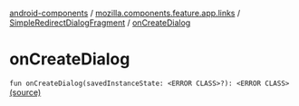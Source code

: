 [android-components](../../index.md) / [mozilla.components.feature.app.links](../index.md) / [SimpleRedirectDialogFragment](index.md) / [onCreateDialog](./on-create-dialog.md)

# onCreateDialog

`fun onCreateDialog(savedInstanceState: <ERROR CLASS>?): <ERROR CLASS>` [(source)](https://github.com/mozilla-mobile/android-components/blob/master/components/feature/app-links/src/main/java/mozilla/components/feature/app/links/SimpleRedirectDialogFragment.kt#L28)